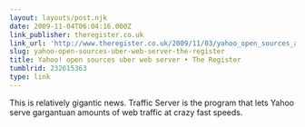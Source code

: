 ```yaml
---
layout: layouts/post.njk
date: 2009-11-04T06:04:16.000Z
link_publisher: theregister.co.uk
link_url: 'http://www.theregister.co.uk/2009/11/03/yahoo_open_sources_application_server/'
slug: yahoo-open-sources-uber-web-server-the-register
title: Yahoo! open sources uber web server • The Register
tumblrid: 232615363
type: link
---
```

<p>This is relatively gigantic news. Traffic Server is the program that lets Yahoo serve gargantuan amounts of web traffic at crazy fast speeds.</p>
